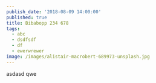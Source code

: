 ```yaml
---
publish_date: '2018-08-09 14:00:00'
published: true
title: Bibabopp 234 678
tags:
  - abc
  - dsdfsdf
  - df
  - ewerwrewer
image: /images/alistair-macrobert-689973-unsplash.jpg
---
```

asdasd
qwe

<yt-vid id="Sx3T4DnGQBE"></yt-vid>

<yt-vid id="qo7t4R3KWYQ"></yt-vid>
